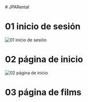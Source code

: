 #   J P A R e n t a l 

# 01 inicio de sesión

![01 inicio de sesión](https://github.com/JacobDiazN/JPARental/blob/main/src/main/resources/static/portafolio/01%20inicio%20de%20sesi%C3%B3n.png?raw=true)

# 02 página de inicio

![02 página de inicio](https://github.com/user-attachments/assets/4c6efe56-b693-4932-9ce9-8ff1285e019e)

# 03 página de films
 
